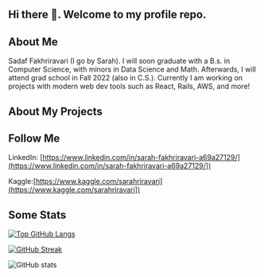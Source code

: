 ## Hi there 👋. Welcome to my profile repo.

## About Me
Sadaf Fakhriravari (I go by Sarah). I will soon graduate with a B.s. in Computer Science, with minors in Data Science and Math. Afterwards, I will attend grad school in Fall 2022 (also in C.S.). Currently I am working on projects with modern web dev tools such as React, Rails, AWS, and more! 
## About My Projects


## Follow Me
LinkedIn: [https://www.linkedin.com/in/sarah-fakhriravari-a69a27129/](https://www.linkedin.com/in/sarah-fakhriravari-a69a27129/])

Kaggle:[https://www.kaggle.com/sarahriravari](https://www.kaggle.com/sarahriravari])

## Some Stats

[![Top GitHub Langs](https://github-readme-stats.vercel.app/api/top-langs/?username=Sarah0ravari&hide_borders=true&layout=compact)](https://github.com/Sarah0ravari/github-readme-stats)



[![GitHub Streak](https://github-readme-streak-stats.herokuapp.com?user=Sarah0ravari&date_format=M%20j%5B%2C%20Y%5D)](https://git.io/streak-stats)


![GitHub stats](https://github-readme-stats.vercel.app/api?username=Sarah0ravari&show_icons=true&theme=radical)
<!--
**drxeno02/drxeno02** is a ✨ _special_ ✨ repository because its `README.md` (this file) appears on your GitHub profile.

Here are some ideas to get you started:

- 🔭 I’m currently working on ...
- 🌱 I’m currently learning ...
- 👯 I’m looking to collaborate on ...
- 🤔 I’m looking for help with ...
- 💬 Ask me about ...
- 📫 How to reach me: ...
- 😄 Pronouns: ...
- ⚡ Fun fact: ...
-->
